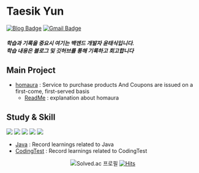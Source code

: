 # Taesik Yun 
<div>

 [![Blog Badge](https://img.shields.io/badge/Tech%20Blog-000000?style=flat-square&logo=tistory&logoColor=white&link=https://latewalk.tistory.com/)](https://latewalk.tistory.com/)
 [![Gmail Badge](https://img.shields.io/badge/gksrmf359@gmail.com-d14836?style=flat-square&logo=Gmail&logoColor=white&link=mailto:gksrmf359@gmail.com)](mailto:gksrmf359@gmail.com)	

</div>

##### 학습과 기록을 중요시 여기는 백엔드 개발자 윤태식입니다. <br> 학습 내용은 블로그 및 깃허브를 통해 기록하고 회고합니다

## Main Project
- [homaura](https://github.com/Tedeeeee/homaura) : Service to purchase products And Coupons are issued on a first-come, first-served basis
  - [ReadMe]() : explanation about homaura

## Study & Skill
<div>

<img src="https://img.shields.io/badge/Git-F05032?style=flat-square&logo=Git&logoColor=white"/>
<img src="https://img.shields.io/badge/Java-007396?style=flat-square&logo=java&logoColor=white"/>
<img src="https://img.shields.io/badge/spring-6DB33F?style=flat-square&logo=spring&logoColor=white"/>
<img src="https://img.shields.io/badge/MySQL-4479A1?style=flat-square&logo=MySQL&logoColor=white"/>
<img src="https://img.shields.io/badge/Radis-DC382D?style=flat-square&logo=Redis&logoColor=white"/>

</div>

- [Java](https://github.com/Tedeeeee/JavaAtoZ) : Record learnings related to Java
- [CodingTest](https://github.com/Tedeeeee/codingTest) : Record learnings related to CodingTest

<div align=center>

![Solved.ac
프로필](http://mazassumnida.wtf/api/mini/generate_badge?boj=gksmf35916)
[![Hits](https://hits.seeyoufarm.com/api/count/incr/badge.svg?url=https%3A%2F%2Fgithub.com%2FTedeeeee&count_bg=%2379C83D&title_bg=%23555555&icon=&icon_color=%23E7E7E7&title=hits&edge_flat=false)](https://hits.seeyoufarm.com)
